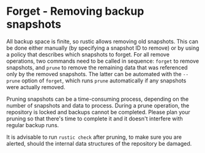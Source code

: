 # Forget - Removing backup snapshots

All backup space is finite, so rustic allows removing old snapshots. This can be
done either manually (by specifying a snapshot ID to remove) or by using a
policy that describes which snapshots to forget. For all remove operations, two
commands need to be called in sequence: `forget` to remove snapshots, and
`prune` to remove the remaining data that was referenced only by the removed
snapshots. The latter can be automated with the `--prune` option of `forget`,
which runs `prune` automatically if any snapshots were actually removed.

Pruning snapshots can be a time-consuming process, depending on the number of
snapshots and data to process. During a prune operation, the repository is
locked and backups cannot be completed. Please plan your pruning so that there's
time to complete it and it doesn't interfere with regular backup runs.

It is advisable to run `rustic check` after pruning, to make sure you are
alerted, should the internal data structures of the repository be damaged.
